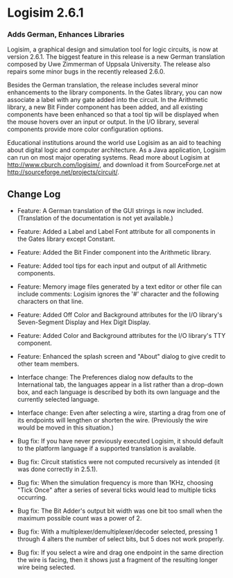 # Logisim 2.6.1
### Adds German, Enhances Libraries

Logisim, a graphical design and simulation tool for logic circuits, is now at version 2.6.1. The biggest feature in this release is a new German translation composed by Uwe Zimmerman of Uppsala University. The release also repairs some minor bugs in the recently released 2.6.0.

Besides the German translation, the release includes several minor enhancements to the library components. In the Gates library, you can now associate a label with any gate added into the circuit. In the Arithmetic library, a new Bit Finder component has been added, and all existing components have been enhanced so that a tool tip will be displayed when the mouse hovers over an input or output. In the I/O library, several components provide more color configuration options.

Educational institutions around the world use Logisim as an aid to teaching about digital logic and computer architecture. As a Java application, Logisim can run on most major operating systems. Read more about Logisim at http://www.cburch.com/logisim/, and download it from SourceForge.net at http://sourceforge.net/projects/circuit/.

## Change Log

- Feature: A German translation of the GUI strings is now included. (Translation of the documentation is not yet available.)

- Feature: Added a Label and Label Font attribute for all components in the Gates library except Constant.

- Feature: Added the Bit Finder component into the Arithmetic library.

- Feature: Added tool tips for each input and output of all Arithmetic components.

- Feature: Memory image files generated by a text editor or other file can include comments: Logisim ignores the '#' character and the following characters on that line.

- Feature: Added Off Color and Background attributes for the I/O library's Seven-Segment Display and Hex Digit Display.

- Feature: Added Color and Background attributes for the I/O library's TTY component.

- Feature: Enhanced the splash screen and "About" dialog to give credit to other team members.

- Interface change: The Preferences dialog now defaults to the International tab, the languages appear in a list rather than a drop-down box, and each language is described by both its own language and the currently selected language.

- Interface change: Even after selecting a wire, starting a drag from one of its endpoints will lengthen or shorten the wire. (Previously the wire would be moved in this situation.)
 
- Bug fix: If you have never previously executed Logisim, it should default to the platform language if a supported translation is available.

- Bug fix: Circuit statistics were not computed recursively as intended (it was done correctly in 2.5.1).

- Bug fix: When the simulation frequency is more than 1KHz, choosing "Tick Once" after a series of several ticks would lead to multiple ticks occurring. 

- Bug fix: The Bit Adder's output bit width was one bit too small when the maximum possible count was a power of 2.
 
- Bug fix: With a multiplexer/demultiplexer/decoder selected, pressing 1 through 4 alters the number of select bits, but 5 does not work properly.
 
- Bug fix: If you select a wire and drag one endpoint in the same direction the wire is facing, then it shows just a fragment of the resulting longer wire being selected. 